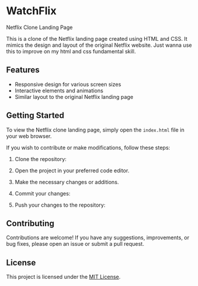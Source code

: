 # WatchFlix
 Netflix Clone Landing Page


This is a clone of the Netflix landing page created using HTML and CSS. It mimics the design and layout of the original Netflix website.
Just wanna use this to improve on my html and css fundamental skill.


## Features

- Responsive design for various screen sizes
- Interactive elements and animations
- Similar layout to the original Netflix landing page

## Getting Started

To view the Netflix clone landing page, simply open the `index.html` file in your web browser.

If you wish to contribute or make modifications, follow these steps:

1. Clone the repository:

2. Open the project in your preferred code editor.

3. Make the necessary changes or additions.

4. Commit your changes:

5. Push your changes to the repository:

## Contributing

Contributions are welcome! If you have any suggestions, improvements, or bug fixes, please open an issue or submit a pull request.

## License

This project is licensed under the [MIT License](https://opensource.org/licenses/MIT).
